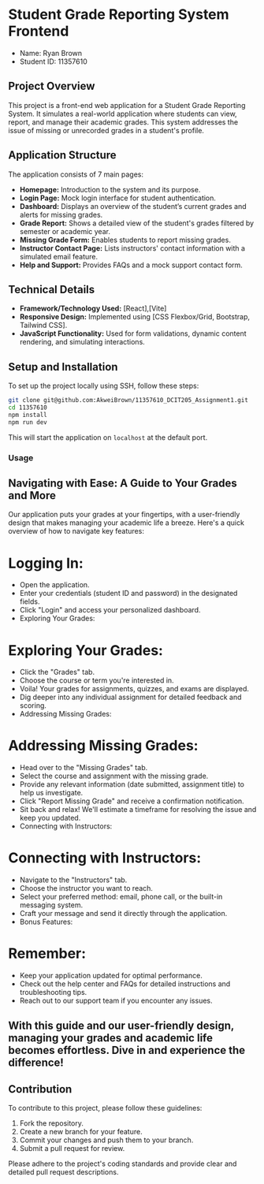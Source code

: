 # Student Grade Reporting System Frontend

- Name: Ryan Brown
- Student ID: 11357610

## Project Overview

This project is a front-end web application for a Student Grade Reporting System. It simulates a real-world application where students can view, report, and manage their academic grades. This system addresses the issue of missing or unrecorded grades in a student's profile.

## Application Structure

The application consists of 7 main pages:

- **Homepage:** Introduction to the system and its purpose.
- **Login Page:** Mock login interface for student authentication.
- **Dashboard:** Displays an overview of the student’s current grades and alerts for missing grades.
- **Grade Report:** Shows a detailed view of the student's grades filtered by semester or academic year.
- **Missing Grade Form:** Enables students to report missing grades.
- **Instructor Contact Page:** Lists instructors' contact information with a simulated email feature.
- **Help and Support:** Provides FAQs and a mock support contact form.

## Technical Details

- **Framework/Technology Used:** [React],[Vite]
- **Responsive Design:** Implemented using [CSS Flexbox/Grid, Bootstrap, Tailwind CSS].
- **JavaScript Functionality:** Used for form validations, dynamic content rendering, and simulating interactions.

## Setup and Installation

To set up the project locally using SSH, follow these steps:

```bash
git clone git@github.com:AkweiBrown/11357610_DCIT205_Assignment1.git 
cd 11357610
npm install
npm run dev
```

This will start the application on `localhost` at the default port.

### Usage

## Navigating with Ease: A Guide to Your Grades and More
Our application puts your grades at your fingertips, with a user-friendly design that makes managing your academic life a breeze. Here's a quick overview of how to navigate key features:

# Logging In:
- Open the application.
- Enter your credentials (student ID and password) in the designated fields.
- Click "Login" and access your personalized dashboard.
- Exploring Your Grades:

# Exploring Your Grades:
- Click the "Grades" tab.
- Choose the course or term you're interested in.
- Voila! Your grades for assignments, quizzes, and exams are displayed.
- Dig deeper into any individual assignment for detailed feedback and scoring.
- Addressing Missing Grades:

# Addressing Missing Grades:
- Head over to the "Missing Grades" tab.
- Select the course and assignment with the missing grade.
- Provide any relevant information (date submitted, assignment title) to help us investigate.
- Click "Report Missing Grade" and receive a confirmation notification.
- Sit back and relax! We'll estimate a timeframe for resolving the issue and keep you updated.
- Connecting with Instructors:

# Connecting with Instructors:
- Navigate to the "Instructors" tab.
- Choose the instructor you want to reach.
- Select your preferred method: email, phone call, or the built-in messaging system.
- Craft your message and send it directly through the application.
- Bonus Features:

# Remember:
- Keep your application updated for optimal performance.
- Check out the help center and FAQs for detailed instructions and troubleshooting tips.
- Reach out to our support team if you encounter any issues.

## With this guide and our user-friendly design, managing your grades and academic life becomes effortless. Dive in and experience the difference!


## Contribution

To contribute to this project, please follow these guidelines:

1. Fork the repository.
2. Create a new branch for your feature.
3. Commit your changes and push them to your branch.
4. Submit a pull request for review.

Please adhere to the project's coding standards and provide clear and detailed pull request descriptions.
